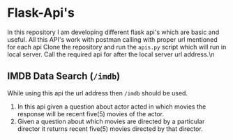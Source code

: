 # Flask-Api's
In this repository I am developing different flask api's which are basic and useful.
All this API's work with postman calling with proper url mentioned for each api
Clone the repository and run the `apis.py` script which will run in local server. Call the required api for after the local server url address.\n


## IMDB Data Search (`/imdb`) 
While using this api the url address then `/imdb` should be used.
  1. In this api given a question about actor acted in which movies the response will be recent five(5) movies of the actor.
  2. Given a question about which movies are directed by a particular director it returns recent five(5) movies directed by that director.
  
  

